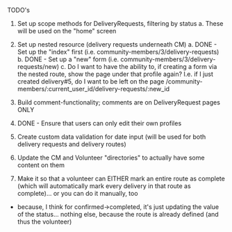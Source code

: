 TODO's

1. Set up scope methods for DeliveryRequests, filtering by status
  a. These will be used on the "home" screen

2. Set up nested resource (delivery requests underneath CM)
  a. DONE - Set up the "index" first (i.e. community-members/3/delivery-requests)
  b. DONE - Set up a "new" form (i.e. community-members/3/delivery-requests/new)
  c. Do I want to have the ability to, if creating a form via the nested route, show the page under that profile again? I.e. if I just created delivery#5, do I want to be left on the page /community-members/:current_user_id/delivery-requests/:new_id

3. Build comment-functionality; comments are on DeliveryRequest pages ONLY

4. DONE - Ensure that users can only edit their own profiles

5. Create custom data validation for date input (will be used for both delivery requests and delivery routes)

6. Update the CM and Volunteer "directories" to actually have some content on them

7. Make it so that a volunteer can EITHER mark an entire route as complete (which will automatically mark every delivery in that route as complete)... or you can do it manually, too
  - because, I think for confirmed->completed, it's just updating the value of the status... nothing else, because the route is already defined (and thus the volunteer)
